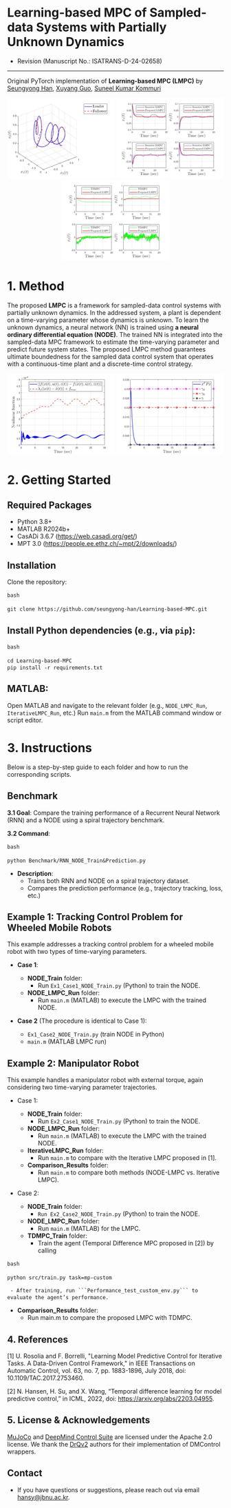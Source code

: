 # Learning-based MPC of Sampled-data Systems with Partially Unknown Dynamics 
- Revision (Manuscript No.: ISATRANS-D-24-02658)


----

Original PyTorch implementation of **Learning-based MPC (LMPC)** by [Seungyong Han](https://sites.google.com/view/jbnu-dscl), [Xuyang Guo](https://ieeexplore.ieee.org/author/37089890974), [Suneel Kumar Kommuri](https://scholar.google.com/citations?user=JZT4bIYAAAAJ&hl=ko)


<p align="center">
  <img src="Figures/03_Ex1_Case1_Leader_Follower_Trajectory.jpg" width="250" />
  <img src="Figures/12_Ex2_Case1_NODE_MPC_ILMPC_State.jpg" width="250" />
  <img src="Figures/19_Ex2_Case2_NODE_MPC_TDMPC_State.jpg" width="250" />
</p>


# 1. Method

The proposed **LMPC** is a framework for sampled-data control systems with partially unknown dynamics. In the addressed system, a plant is dependent on a time-varying parameter whose dynamics is unknown. To learn the unknown dynamics, a neural network (NN) is trained using **a neural ordinary differential equation (NODE)**. The trained NN is integrated into the sampled-data MPC framework to estimate the time-varying parameter and predict future system states. The proposed LMPC method guarantees ultimate boundedness for the sampled data control system that operates with a continuous-time plant and a discrete-time control strategy.

<p align="center">
  <img src="Figures/16_Ex2_Case1_Dynamics_Errors.jpg" width="250" />
  <img src="Figures/17_Ex2_Case1_Ultimate_Boundedness.jpg" width="250" />
</p>

# 2. Getting Started
## Required Packages
- Python 3.8+
- MATLAB R2024b+
- CasADi 3.6.7 (https://web.casadi.org/get/)
- MPT 3.0 (https://people.ee.ethz.ch/~mpt/2/downloads/)

## Installation
Clone the repository:
```
bash

git clone https://github.com/seungyong-han/Learning-based-MPC.git
```

## Install Python dependencies (e.g., via ```pip```):
```
bash

cd Learning-based-MPC
pip install -r requirements.txt
```

## MATLAB:
Open MATLAB and navigate to the relevant folder (e.g., ```NODE_LMPC_Run```, ```IterativeLMPC_Run```, etc.)
Run ```main.m``` from the MATLAB command window or script editor.

# 3. Instructions
Below is a step-by-step guide to each folder and how to run the corresponding scripts.

## Benchmark
**3.1 Goal**: Compare the training performance of a Recurrent Neural Network (RNN) and a NODE using a spiral trajectory benchmark.

**3.2 Command**:
```
bash

python Benchmark/RNN_NODE_Train&Prediction.py
```
- **Description**:
   - Trains both RNN and NODE on a spiral trajectory dataset.
   - Compares the prediction performance (e.g., trajectory tracking, loss, etc.)

## Example 1: Tracking Control Problem for Wheeled Mobile Robots
This example addresses a tracking control problem for a wheeled mobile robot with two types of time-varying parameters.

- **Case 1**:
   - **NODE_Train** folder:
     - Run ```Ex1_Case1_NODE_Train.py``` (Python) to train the NODE.
   - **NODE_LMPC_Run** folder:
     - Run ```main.m``` (MATLAB) to execute the LMPC with the trained NODE.

- **Case 2** (The procedure is identical to Case 1):
   - ```Ex1_Case2_NODE_Train.py``` (train NODE in Python)
   - ```main.m``` (MATLAB LMPC run)

## Example 2: Manipulator Robot
This example handles a manipulator robot with external torque, again considering two time-varying parameter trajectories.

- Case 1:

   - **NODE_Train** folder:
     - Run ```Ex2_Case1_NODE_Train.py``` (Python) to train the NODE.
   - **NODE_LMPC_Run** folder:
     - Run ```main.m``` (MATLAB) to execute the LMPC with the trained NODE.
   - **IterativeLMPC_Run** folder:
     - Run ```main.m``` to compare with the Iterative LMPC proposed in [1].
   - **Comparison_Results** folder:
     - Run ```main.m``` to compare both methods (NODE-LMPC vs. Iterative LMPC).

- Case 2:

   - **NODE_Train** folder:
     - ```Run Ex2_Case2_NODE_Train.py``` (Python) to train the NODE.
   - **NODE_LMPC_Run** folder:
     - Run ```main.m``` (MATLAB) for the LMPC.
   - **TDMPC_Train** folder:
     - Train the agent (Temporal Difference MPC proposed in [2]) by calling
```
bash

python src/train.py task=mp-custom
```
     - After training, run ```Performance_test_custom_env.py``` to evaluate the agent’s performance.
   - **Comparison_Results** folder:
     - Run main.m to compare the proposed LMPC with TDMPC.

## 4. References
[1] U. Rosolia and F. Borrelli, "Learning Model Predictive Control for Iterative Tasks. A Data-Driven Control Framework," in IEEE Transactions on Automatic Control, vol. 63, no. 7, pp. 1883-1896, July 2018, doi: 10.1109/TAC.2017.2753460.

[2] N. Hansen, H. Su, and X. Wang, “Temporal difference learning for model predictive control,” in ICML, 2022, doi: https://arxiv.org/abs/2203.04955.

## 5. License & Acknowledgements

[MuJoCo](https://github.com/deepmind/mujoco) and [DeepMind Control Suite](https://github.com/deepmind/dm_control) are licensed under the Apache 2.0 license. We thank the [DrQv2](https://github.com/facebookresearch/drqv2) authors for their implementation of DMControl wrappers.

## Contact
 - If you have questions or suggestions, please reach out via email [hansy@jbnu.ac.kr](hansy@jbnu.ac.kr).


